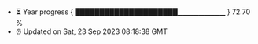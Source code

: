 - ⏳ Year progress { █████████████████████▁▁▁▁▁▁▁▁▁ } 72.70 %
- ⏰ Updated on Sat, 23 Sep 2023 08:18:38 GMT

